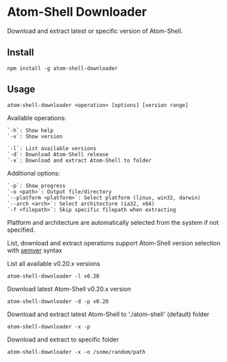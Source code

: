 # Atom-Shell Downloader

Download and extract latest or specific version of Atom-Shell.

## Install

	npm install -g atom-shell-downloader

## Usage

	atom-shell-downloader <operation> [options] [version range]
	
Available operations:
	
	`-h`: Show help
	`-v`: Show version
	
	`-l`: List available versions
	`-d`: Download Atom-Shell release
	`-x`: Download and extract Atom-Shell to folder

Additional options:
	
	`-p`: Show progress
	`-o <path>`: Output file/directory
	`--platform <platform>`: Select platform (linux, win32, darwin)
	`--arch <arch>`: Select architecture (ia32, x64)
	`-f <filepath>`: Skip specific filepath when extracting

Platform and architecture are automatically selected from the system if not specified.

List, download and extract operations support Atom-Shell version selection with [semver](https://github.com/npm/node-semver) syntax

List all available v0.20.x versions

	atom-shell-downloader -l v0.20

Download latest Atom-Shell v0.20.x version

	atom-shell-downloader -d -p v0.20

Download and extract latest Atom-Shell to './atom-shell' (default) folder

	atom-shell-downloader -x -p

Download and extract to specific folder

	atom-shell-downloader -x -o /some/random/path
